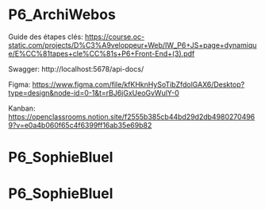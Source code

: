 # P6_ArchiWebos

Guide des étapes clés: https://course.oc-static.com/projects/D%C3%A9veloppeur+Web/IW_P6+JS+page+dynamique/E%CC%81tapes+cle%CC%81s+P6+Front-End+(3).pdf
  
Swagger: http://localhost:5678/api-docs/

Figma: https://www.figma.com/file/kfKHknHySoTibZfdolGAX6/Desktop?type=design&node-id=0-1&t=rBJ6jGxUeoGvWulY-0

Kanban: https://openclassrooms.notion.site/f2555b385cb44bd29d2db49802704969?v=e0a4b060f65c4f6399ff16ab35e69b82
# P6_SophieBluel
# P6_SophieBluel
